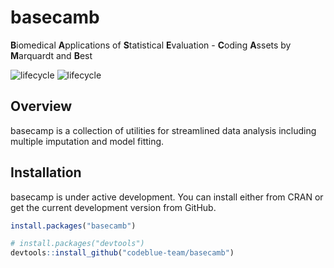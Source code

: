 
<!-- README.md is generated from README.Rmd. Please edit that file -->

# basecamb

**B**iomedical **A**pplications of **S**tatistical **E**valuation -
**C**oding **A**ssets by **M**arquardt and **B**est

![lifecycle](https://img.shields.io/badge/license-GPL_3-blue.svg)
![lifecycle](https://img.shields.io/badge/lifecycle-development-red.svg)

## Overview

basecamp is a collection of utilities for streamlined data analysis
including multiple imputation and model fitting.

## Installation

basecamp is under active development. You can install either from CRAN
or get the current development version from GitHub.

``` r
install.packages("basecamb")
```

``` r
# install.packages("devtools")
devtools::install_github("codeblue-team/basecamb")
```

